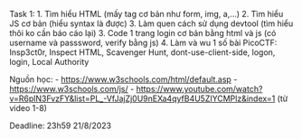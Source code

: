 Task 1:
    1. Tìm hiểu HTML (mấy tag cơ bản như form, img, a,...)
    2. Tìm hiểu JS cơ bản (hiểu syntax là được)
    3. Làm quen cách sử dụng devtool (tìm hiểu thôi ko cần báo cáo lại)
    3. Code 1 trang login cơ bản bằng html và js (có username và passsword, verify bằng js)
    4. Làm và wu 1 số bài PicoCTF: Insp3ct0r, Inspect HTML, Scavenger Hunt, dont-use-client-side, logon, login, Local Authority

Nguồn học:
    - https://www.w3schools.com/html/default.asp
    - https://www.w3schools.com/js/
    - https://www.youtube.com/watch?v=R6plN3FvzFY&list=PL_-VfJajZj0U9nEXa4qyfB4U5ZIYCMPlz&index=1 (từ video 1-8)

Deadline: 23h59 21/8/2023